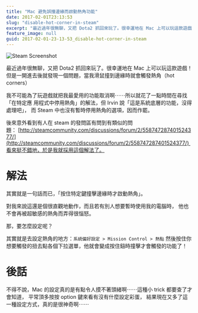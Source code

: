 ```yaml
---
title: "Mac 避免誤撞邊緣而啟動熱角功能"
date: 2017-02-01T23:13:53
slug: "disable-hot-corner-in-steam"
excerpt: "最近過年很無聊，又把 Dota2 抓回來玩了。很幸運地在 Mac 上可以玩這款遊戲！ 但是一開進去後就發現一個"
feature_image: null
guid: 2017-02-01-23-13-53_disable-hot-corner-in-steam
---
```

![Steam Screenshot](/images/01-steam.png)

最近過年很無聊，又把 Dota2 抓回來玩了。很幸運地在 Mac 上可以玩這款遊戲！ 但是一開進去後就發現一個問題，當我滑鼠撞到邊緣時就會觸發熱角（hot corners）

我不可能為了玩遊戲就把我最愛用的功能取消啊⋯⋯所以就花了一點時間在尋找「在特定應 用程式中停用熱角」的解法，但 Irvin 說「這是系統底層的功能，沒得處理吧」， 而 Steam 中也沒有暫時停用熱角的選項，因而作罷。

後來意外看到有人在 steam 的發問區有問到有類似的問題： [http://steamcommunity.com/discussions/forum/2/558747287401524377/](http://steamcommunity.com/discussions/forum/2/558747287401524377/) 看來挺不錯地，於是我就採用這個解法了。

解法
==

其實就是一句話而已，「按住特定鍵撞擊邊緣時才啟動熱角」。

對我來說這還是個很直觀地動作，而且若有別人想要暫時使用我的電腦時， 他也不會再被超敏感的熱角而弄得很惱怒。

那，要怎麼設定呢？

其實就是去設定熱角的地方：`系統偏好設定 > Mission Control > 熱點` 然後按住你想要觸發的扭去點各個下拉選單，他就會變成按住鈕時撞擊才會觸發的功能了！

後話
==

不得不說，Mac 的設定真的是有點令人摸不著頭緒啊⋯⋯這種小 trick 都要查了才會知道， 平常頂多按按 option 鍵來看有沒有什麼設定彩蛋， 結果現在又多了這一種設定方式，真的是很神奇啊⋯⋯
